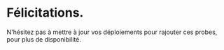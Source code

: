 # Félicitations.
N'hésitez pas à mettre à jour vos déploiements pour rajouter ces probes, pour plus de disponibilité.